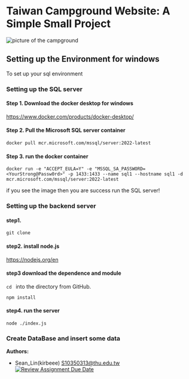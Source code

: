 # Taiwan Campground Website: A Simple Small Project

<img src="ReadMePicture/camp_pic.jpg" alt="picture of the campground">

## Setting up the Environment for windows
To set up your sql environment

### Setting up the SQL server
#### Step 1. Download the docker desktop for windows
https://www.docker.com/products/docker-desktop/

#### Step 2. Pull the Microsoft SQL server container
```shell
docker pull mcr.microsoft.com/mssql/server:2022-latest
```
#### Step 3. run the docker container
```shell
docker run -e "ACCEPT_EULA=Y" -e "MSSQL_SA_PASSWORD=<YourStrong@Passw0rd>" -p 1433:1433 --name sql1 --hostname sql1 -d mcr.microsoft.com/mssql/server:2022-latest
```
if you see the image then you are success run the SQL server!

### Setting up the backend server
#### step1.
```shell
git clone 
```
#### step2. install node.js
https://nodejs.org/en
#### step3 download the dependence and module
`cd ` into the directory from GitHub.
```shell
npm install
```
#### step4. run the server
```shell
node ./index.js
```
### Create DataBase and insert some data

**Authors:**
* Sean_Lin(kirbeee) S10350313@thu.edu.tw
[![Review Assignment Due Date](https://classroom.github.com/assets/deadline-readme-button-24ddc0f5d75046c5622901739e7c5dd533143b0c8e959d652212380cedb1ea36.svg)](https://classroom.github.com/a/sqvkfi3f)
